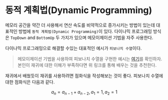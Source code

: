 # 동적 계획법(Dynamic Programming)

메모리 공간을 약간 더 사용해서 연산 속도를 비약적으로 증가시키는 방법이 있는데 대표적인 방법에 `동적 계획법(Dynamic Programming)`이 있다. 다이나믹 프로그래밍 방식은 `TopDown` and `BottomUp` 두 가지가 있으며
메모이제이션 기법을 자주 사용한다.

다이나믹 프로그래밍으로 해결할 수있는 대표적인 예시가 `피보나치 수열`이다.

> 메모이제이션 기법을 사용하여 피보나치 수열을 구현한 예시는 [여기](https://github.com/BAEKJungHo/algorithms/tree/master/contents/DataStructures/Stack/Recursive#%EB%A9%94%EB%AA%A8%EC%9D%B4%EC%A0%9C%EC%9D%B4%EC%85%98memoization)를 확인하자.
> 본인이 재귀에 대한 이해가 부족하다면 위 링크를 통해 배우는 것을 추천한다.

재귀에서 배웠듯이 재귀를 사용하려면 점화식을 작성해보는 것이 좋다. 피보나치 수열에 대한 점화식은 다음과 같다.

$$a_{n}= a_{n-1} + a_{n-2}, a_{1} = 1, a_{2} = 1$$  

